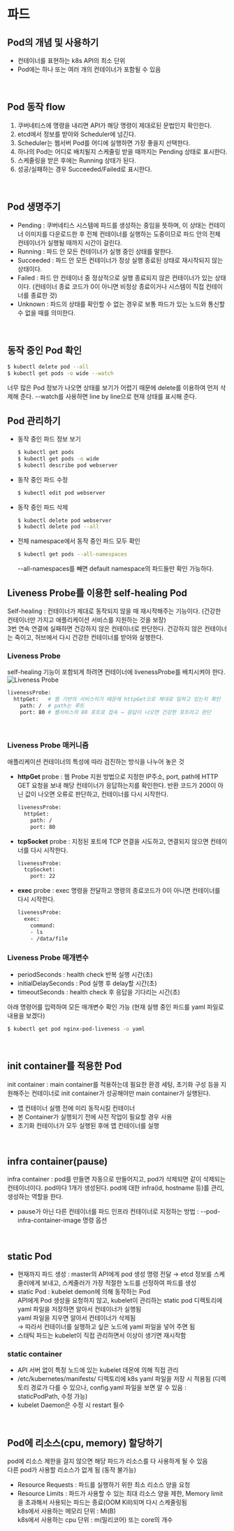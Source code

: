# 파드
## Pod의 개념 및 사용하기
+ 컨테이너를 표현하는 k8s API의 최소 단위
+ Pod에는 하나 또는 여러 개의 컨테이너가 포함될 수 있음  
<br>

## Pod 동작 flow
1. 쿠버네티스에 명령을 내리면 API가 해당 명령이 제대로된 문법인지 확인한다.
2. etcd에서 정보를 받아와 Scheduler에 넘긴다.
3. Scheduler는 웹서버 Pod를 어디에 실행하면 가장 좋을지 선택한다.
1. 하나의 Pod는 어디로 배치될지 스케줄링 받을 때까지는 Pending 상태로 표시한다.  
2. 스케줄링을 받은 후에는 Running 상태가 된다.
3. 성공/실패하는 경우 Succeeded/Failed로 표시한다.  
<br>

## Pod 생명주기 
+ Pending : 쿠버네티스 시스템에 파드를 생성하는 중임을 뜻하며, 이 상태는 컨테이너 이미지를 다운로드한 후 전체 컨테이너를 실행하는 도중이므로 파드 안의 전체 컨테이너가 실행될 때까지 시간이 걸린다.
+ Running : 파드 안 모든 컨테이너가 실행 중인 상태를 말한다.
+ Succeeded : 파드 안 모든 컨테이너가 정상 실행 종료된 상태로 재시작되지 않는 상태이다.
+ Failed : 파드 안 컨테이너 중 정상적으로 실행 종료되지 않은 컨테이너가 있는 상태이다. (컨테이너 종료 코드가 0이 아니면 비정상 종료이거나 시스템이 직접 컨테이너를 종료한 것)
+ Unknown : 파드의 상태를 확인할 수 없는 경우로 보통 파드가 있는 노드와 통신할 수 없을 때를 의미한다.  
<br>

## 동작 중인 Pod 확인
```bash
$ kubectl delete pod --all
$ kubectl get pods -o wide --watch
```
너무 많은 Pod 정보가 나오면 상태를 보기가 어렵기 때문에 delete를 이용하여 먼저 삭제해 준다.
--watch를 사용하면 line by line으로 현재 상태를 표시해 준다.
<br>

## Pod 관리하기
+ 동작 중인 파드 정보 보기
  ```bash
  $ kubectl get pods
  $ kubectl get pods -o wide
  $ kubectl describe pod webserver
  ```
+ 동작 중인 파드 수정
  ```bash
  $ kubectl edit pod webserver
  ```
+ 동작 중인 파드 삭제
  ```bash
  $ kubectl delete pod webserver
  $ kubectl delete pod --all
  ```
+ 전체 namespace에서 동작 중인 파드 모두 확인
  ```bash
  $ kubectl get pods --all-namespaces
  ```
  --all-namespaces를 빼면 default namespace의 파드들만 확인 가능하다.

## Liveness Probe를 이용한 self-healing Pod
Self-healing : 컨테이너가 제대로 동작되지 않을 때 재시작해주는 기능이다. (건강한 컨테이너만 가지고 애플리케이션 서비스를 지원하는 것을 보장)  
3번 연속 연결에 실패하면 건강하지 않은 컨테이너로 판단한다. 건강하지 않은 컨테이너는 죽이고, 허브에서 다시 건강한 컨테이너를 받아와 실행한다.
  
### Liveness Probe
self-healing 기능이 포함되게 하려면 컨테이너에 livenessProbe를 배치시켜야 한다.  
![Liveness Probe](https://user-images.githubusercontent.com/77559262/158566423-11432a43-11d7-44a6-a767-1da27d2979ca.png)
```bash
livenessProbe:
  httpGet:   # 웹 기반의 서비스이기 때문에 httpGet으로 제대로 일하고 있는지 확인
    path: /  # path는 루트
    port: 80 # 웹서비스의 80 포트로 접속 → 응답이 나오면 건강한 포트라고 판단
```
<br>

### Liveness Probe 매커니즘
애플리케이션 컨테이너의 특성에 따라 검진하는 방식을 나누어 놓은 것
+ __httpGet__ probe : 웹 Probe 지원 방법으로 지정한 IP주소, port, path에 HTTP GET 요청을 보내 해당 컨테이너가 응답하는지를 확인한다. 반환 코드가 200이 아닌 값이 나오면 오류로 판단하고, 컨테이너를 다시 시작한다.
  ```bash
  livenessProbe:
    httpGet:  
      path: /  
      port: 80 
  ```
+ __tcpSocket__ probe : 지정된 포트에 TCP 연결을 시도하고, 연결되지 않으면 컨테이너를 다시 시작한다.
  ```bash
  livenessProbe:
    tcpSocket:   
      port: 22 
  ```
+ __exec__ probe : exec 명령을 전달하고 명령의 종료코드가 0이 아니면 컨테이너를 다시 시작한다.
  ```bash
  livenessProbe:
    exec:  
      command:   
      - ls
      - /data/file 
  ```
### Liveness Probe 매개변수
+ periodSeconds : health check 반복 실행 시간(초)
+ initialDelaySeconds : Pod 실행 후 delay할 시간(초)
+ timeoutSeconds : health check 후 응답을 기다리는 시간(초)  

아래 명령어를 입력하여 모든 매개변수 확인 가능 (현재 실행 중인 파드를 yaml 파일로 내용을 보겠다)
```bash
$ kubectl get pod nginx-pod-liveness -o yaml
```
<br>

## init container를 적용한 Pod
init container : main container를 적용하는데 필요한 환경 세팅, 초기화 구성 등을 지원해주는 컨테이너로 init container가 성공해야만 main container가 실행된다.  
 + 앱 컨테이너 실행 전에 미리 동작시킬 컨테이너
 + 본 Container가 실행되기 전에 사전 작업이 필요할 경우 사용
 + 초기화 컨테이너가 모두 실행된 후에 앱 컨테이너를 실행  
<br>

## infra container(pause)
infra container : pod를 만들면 자동으로 만들어지고, pod가 삭제되면 같이 삭제되는 컨테이너이다. pod마다 1개가 생성된다. pod에 대한 infra(id, hostname 등)를 관리, 생성하는 역할을 한다.
+ pause가 아닌 다른 컨테이너를 파드 인프라 컨테이너로 지정하는 방법 : --pod-infra-container-image 명령 옵션  
<br>

## static Pod
+ 현재까지 파드 생성 : master의 API에게 pod 생성 명령 전달 → etcd 정보를 스케줄러에게 보내고, 스케줄러가 가장 적절한 노드를 선정하여 파드를 생성
+ static Pod : kubelet demon에 의해 동작하는 Pod  
  API에게 Pod 생성을 요청하지 않고,
  kubelet이 관리하는 static pod 디렉토리에 yaml 파일을 저장하면 알아서 컨테이너가 실행됨  
  yaml 파일을 지우면 알아서 컨테이너가 삭제됨  
  → 따라서 컨테이너를 실행하고 싶은 노드에 yaml 파일을 넣어 주면 됨 
+ 스태틱 파드는 kubelet이 직접 관리하면서 이상이 생기면 재시작함  

### static container
+ API 서버 없이 특정 노드에 있는 kubelet 데몬에 의해 직접 관리
+ /etc/kubernetes/manifests/ 디렉토리에 k8s yaml 파일을 저장 시 적용됨 (디렉토리 경로가 다를 수 있으나, config.yaml 파일을 보면 알 수 있음 : staticPodPath, 수정 가능)
+ kubelet Daemon은 수정 시 restart 필수  
<br>

## Pod에 리소스(cpu, memory) 할당하기
pod에 리소스 제한을 걸지 않으면 해당 파드가 리소스를 다 사용하게 될 수 있음  
다른 pod가 사용할 리소스가 없게 됨 (동작 불가능)
+ Resource Requests : 파드를 실행하기 위한 최소 리소스 양을 요청
+ Resource Limits : 파드가 사용할 수 있는 최대 리소스 양을 제한, Memory limit을 초과해서 사용되는 파드는 종료(OOM Kill)되며 다시 스케줄링됨  
k8s에서 사용하는 메모리 단위 : Mi(B)   
k8s에서 사용하는 cpu 단위 : m(밀리코어) 또는 core의 개수